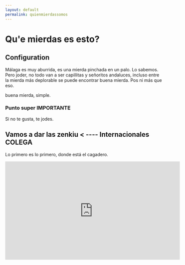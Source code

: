 ```yaml
---
layout: default
permalink: quienmierdassomos
---
```


# Qu'e mierdas es esto?

## Configuration

Málaga es muy aburrida, es una mierda pinchada en un palo. Lo sabemos. Pero joder, no todo van a ser capillitas y señoritos andaluces, incluso entre la mierda más deplorable se puede encontrar buena mierda. Pos ni más que eso.

buena mierda, simple.

### Punto super IMPORTANTE

Si no te gusta, te jodes.

## Vamos a dar las zenkiu < ---- Internacionales COLEGA

Lo primero es lo primero, donde está el cagadero.

<iframe width="560" height="315" src="https://www.youtube.com/embed/rkwXaLsnIiU" frameborder="0" allowfullscreen></iframe>
